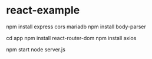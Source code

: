 # react-example
npm install express cors mariadb
npm install body-parser

cd app
npm install react-router-dom
npm install axios

npm start
node server.js